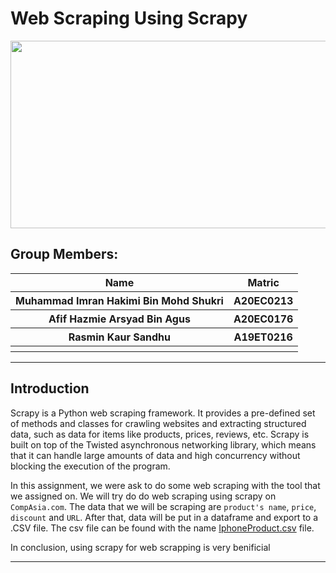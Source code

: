 # **Web Scraping Using Scrapy**
<img src="https://github.com/drshahizan/python-web/blob/main/scrapy/BigMac/1_7KVe2szj1rjt1_Jlmdznkw.png"  width="1000" height="300">

## Group Members:
<table>
  <tr>
    <th>Name</th>
    <th>Matric</th>
  </tr>
  <tr>
    <th>Muhammad Imran Hakimi Bin Mohd Shukri</th>
    <th>A20EC0213</th>
  </tr>
  <tr>
    <th>Afif Hazmie Arsyad Bin Agus</th>
    <th>A20EC0176</th>
  </tr>
    <tr>
    <th>Rasmin Kaur Sandhu</th>
    <th>A19ET0216</th>
  </tr>
    <tr>
    <th></th>
    <th></th>
  </tr>
</table> 

---
**Introduction**
---
Scrapy is a Python web scraping framework. It provides a pre-defined set of methods and classes for crawling websites and extracting structured data, such as data for items like products, prices, reviews, etc. Scrapy is built on top of the Twisted asynchronous networking library, which means that it can handle large amounts of data and high concurrency without blocking the execution of the program.

In this assignment, we were ask to do some web scraping with the tool that we assigned on. We will try do do web scraping using scrapy on `CompAsia.com`. The data that we will be scraping are `product's name`, `price`, `discount` and `URL`. After that, data will be put in a dataframe and export to a .CSV file. The csv file can be found with the name [IphoneProduct.csv](https://github.com/drshahizan/python-web/blob/main/scrapy/BigMac/IphoneProduct.csv) file.

In conclusion, using scrapy for web scrapping is very benificial

---
